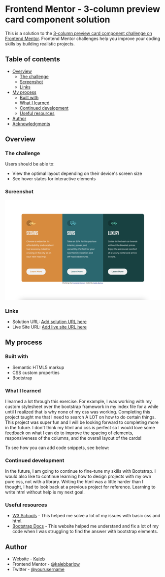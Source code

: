 # Frontend Mentor - 3-column preview card component solution

This is a solution to the [3-column preview card component challenge on Frontend Mentor](https://www.frontendmentor.io/challenges/3column-preview-card-component-pH92eAR2-). Frontend Mentor challenges help you improve your coding skills by building realistic projects.

## Table of contents

- [Overview](#overview)
  - [The challenge](#the-challenge)
  - [Screenshot](#screenshot)
  - [Links](#links)
- [My process](#my-process)
  - [Built with](#built-with)
  - [What I learned](#what-i-learned)
  - [Continued development](#continued-development)
  - [Useful resources](#useful-resources)
- [Author](#author)
- [Acknowledgments](#acknowledgments)

## Overview

### The challenge

Users should be able to:

- View the optimal layout depending on their device's screen size
- See hover states for interactive elements

### Screenshot

![](./images/final.png)

### Links

- Solution URL: [Add solution URL here](https://github.com/kalebbarlow/3-column-preview-card-component)
- Live Site URL: [Add live site URL here](https://kalebbarlow.github.io/3-column-preview-card-component/)

## My process

### Built with

- Semantic HTML5 markup
- CSS custom properties
- Bootstrap

### What I learned

I learned a lot through this exercise. For example, I was working with my custom stylesheet over the bootstrap framework in my index file for a while until I realized that is why none of my css was working. Completing this project taught me that I need to search A LOT on how to do certain things. This project was super fun and I will be looking forward to completing more in the future. I don't think my html and css is perfect so I would love some feedback on what I can do to improve the spacing of elements, responsiveness of the columns, and the overall layout of the cards!

To see how you can add code snippets, see below:


### Continued development

In the future, I am going to continue to fine-tune my skills with Bootstrap. I would also like to continue learning how to design projects with my own pure css, not with a library. Writing the html was a little harder than I thought, I had to look back at a previous project for reference. Learning to write html without help is my next goal.

### Useful resources

- [W3 Schools](https://www.w3schools.com/) - This helped me solve a lot of my issues with basic css and html.
- [Bootstrap Docs](https://getbootstrap.com/docs/5.0/getting-started/introduction/) - This website helped me understand and fix a lot of my code when I was struggling to find the answer with bootstrap elements.

## Author

- Website - [Kaleb]()
- Frontend Mentor - [@kalebbarlow](https://www.frontendmentor.io/profile/yourusername)
- Twitter - [@yourusername](https://www.frontendmentor.io/profile/kalebbarlow)
